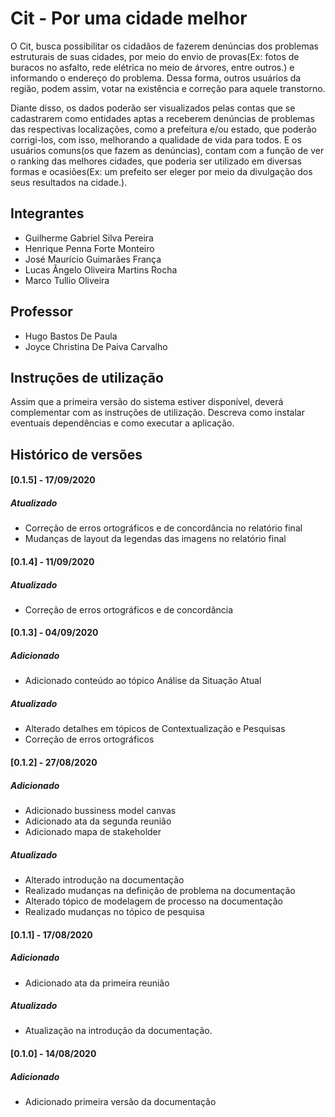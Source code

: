 # Cit - Por uma cidade melhor

<p>   O Cit, busca possibilitar os cidadãos de fazerem denúncias dos problemas estruturais de suas cidades, por meio do envio de provas(Ex: fotos de buracos no asfalto, rede elétrica no meio de árvores, entre outros.) e informando o endereço do problema. Dessa forma, outros usuários da região, podem assim, votar na existência e correção para aquele transtorno.</p>
<p>   Diante disso, os dados poderão ser visualizados pelas contas que se cadastrarem como entidades aptas a receberem denúncias de problemas das respectivas localizações, como a prefeitura e/ou estado, que poderão corrigi-los, com isso, melhorando a qualidade de vida para todos. E os usuários comuns(os que fazem as denúncias), contam com a função de ver o ranking das melhores cidades, que poderia ser utilizado em diversas formas e ocasiões(Ex: um prefeito ser eleger por meio da divulgação dos seus resultados na cidade.).</p>

## Integrantes

* Guilherme Gabriel Silva Pereira
* Henrique Penna Forte Monteiro
* José Maurício Guimarães França
* Lucas Ângelo Oliveira Martins Rocha
* Marco Tullio Oliveira

## Professor

* Hugo Bastos De Paula
* Joyce Christina De Paiva Carvalho

## Instruções de utilização

Assim que a primeira versão do sistema estiver disponível, deverá complementar com as instruções de utilização. Descreva como instalar eventuais dependências e como executar a aplicação.

## Histórico de versões

#### [0.1.5] - 17/09/2020
##### Atualizado
* Correção de erros ortográficos e de concordância no relatório final
* Mudanças de layout da legendas das imagens no relatório final

#### [0.1.4] - 11/09/2020
##### Atualizado
* Correção de erros ortográficos e de concordância

#### [0.1.3] - 04/09/2020
##### Adicionado
* Adicionado conteúdo ao tópico Análise da Situação Atual
##### Atualizado
* Alterado detalhes em tópicos de Contextualização e Pesquisas
* Correção de erros ortográficos

#### [0.1.2] - 27/08/2020
##### Adicionado
* Adicionado bussiness model canvas
* Adicionado ata da segunda reunião
* Adicionado mapa de stakeholder
##### Atualizado
* Alterado introdução na documentação
* Realizado mudanças na definição de problema na documentação
* Alterado tópico de modelagem de processo na documentação
* Realizado mudanças no tópico de pesquisa
    
#### [0.1.1] - 17/08/2020
##### Adicionado
* Adicionado ata da primeira reunião
##### Atualizado
* Atualização na introdução da documentação.

#### [0.1.0] - 14/08/2020
##### Adicionado
* Adicionado primeira versão da documentação


